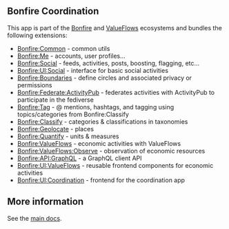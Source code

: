 ## Bonfire Coordination 

This app is part of the [Bonfire](https://bonfirenetworks.org/) and [ValueFlows](http://valueflo.ws/) ecosystems and bundles the following extensions:

- [Bonfire:Common](https://github.com/bonfire-networks/bonfire_common) - common utils
- [Bonfire:Me](https://github.com/bonfire-networks/bonfire_me) - accounts, user profiles...
- [Bonfire:Social](https://github.com/bonfire-networks/bonfire_social) - feeds, activities, posts, boosting, flagging, etc...
- [Bonfire:UI:Social](https://github.com/bonfire-ecosystem/bonfire_ui_social) - interface for basic social activities 
- [Bonfire:Boundaries](https://github.com/bonfire-networks/bonfire_boundaries) - define circles and associated privacy or permissions
- [Bonfire:Federate:ActivityPub](https://github.com/bonfire-networks/bonfire_federate_activitypub) - federates activities with ActivityPub to participate in the fediverse
- [Bonfire:Tag](https://github.com/bonfire-ecosystem/bonfire_tag) - @ mentions, hashtags, and tagging using topics/categories from Bonfire:Classify
- [Bonfire:Classify](https://github.com/bonfire-ecosystem/bonfire_classify) - categories & classifications in taxonomies
- [Bonfire:Geolocate](https://github.com/bonfire-ecosystem/bonfire_geolocate) - places
- [Bonfire:Quantify](https://github.com/bonfire-ecosystem/bonfire_quantify) - units & measures
- [Bonfire:ValueFlows](https://github.com/bonfire-ecosystem/bonfire_valueflows) - economic activities with ValueFlows
- [Bonfire:ValueFlows:Observe](https://github.com/bonfire-ecosystem/bonfire_valueflows_observe) - observation of economic resources
- [Bonfire:API:GraphQL](https://github.com/bonfire-ecosystem/bonfire_api_graphql) - a GraphQL client API
- [Bonfire:UI:ValueFlows](https://github.com/bonfire-networks/bonfire_ui_social) - reusable frontend components for economic activities 
- [Bonfire:UI:Coordination](https://github.com/bonfire-networks/bonfire_ui_coordination) - frontend for the coordination app


## More information

See the [main docs](../../README.md).
